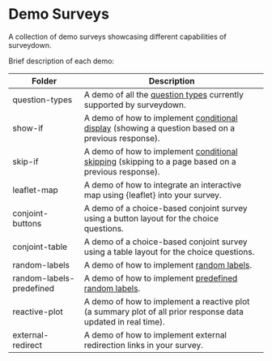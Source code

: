 # Demo Surveys

A collection of demo surveys showcasing different capabilities of surveydown.

Brief description of each demo:

| Folder | Description |
|--------|-------------|
| question-types | A demo of all the [question types](https://surveydown.org/question-types.html) currently supported by surveydown. |
| show-if | A demo of how to implement [conditional display](https://surveydown.org/conditional-control.html#conditional-display) (showing a question based on a previous response). |
| skip-if | A demo of how to implement [conditional skipping](https://surveydown.org/conditional-control.html#conditional-skipping) (skipping to a page based on a previous response). |
| leaflet-map | A demo of how to integrate an interactive map using {leaflet} into your survey. |
| conjoint-buttons | A demo of a choice-based conjoint survey using a button layout for the choice questions. |
| conjoint-table | A demo of a choice-based conjoint survey using a table layout for the choice questions. |
| random-labels | A demo of how to implement [random labels](https://surveydown.org/reactivity.html#randomizing-question-labels). |
| random-labels-predefined | A demo of how to implement [predefined random labels](https://surveydown.org/reactivity.html#pre-defined-randomization). |
| reactive-plot | A demo of how to implement a reactive plot (a summary plot of all prior response data updated in real time). |
| external-redirect | A demo of how to implement external redirection links in your survey. |
